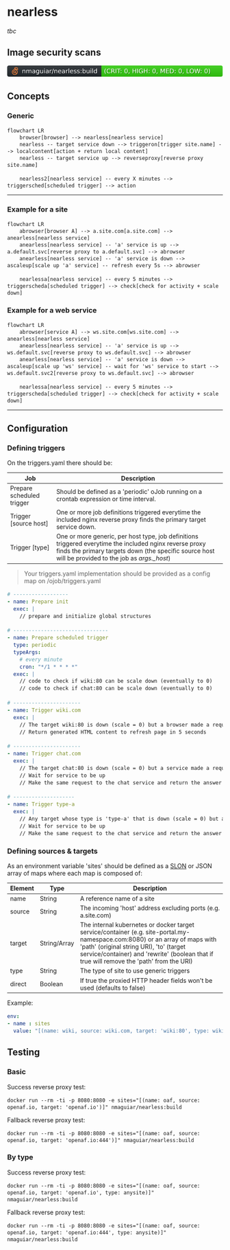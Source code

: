 # nearless

_tbc_

## Image security scans

[![.github/sec-build.svg](.github/sec-build.svg)](.github/sec-build.md)<br>

## Concepts

### Generic

```mermaid
flowchart LR
    browser[browser] --> nearless[nearless service]
    nearless -- target service down --> triggeron[trigger site.name] --> localcontent[action + return local content]
    nearless -- target service up --> reverseproxy[reverse proxy site.name]

    nearless2[nearless service] -- every X minutes --> triggersched[scheduled trigger] --> action
```

---

### Example for a site

```mermaid
flowchart LR
    abrowser[browser A] --> a.site.com[a.site.com] --> anearless[nearless service] 
    anearless[nearless service] -- 'a' service is up --> a.default.svc[reverse proxy to a.default.svc] --> abrowser
    anearless[nearless service] -- 'a' service is down --> ascaleup[scale up 'a' service] -- refresh every 5s --> abrowser

    nearlessa[nearless service] -- every 5 minutes --> triggerscheda[scheduled trigger] --> check[check for activity + scale down]
```

### Example for a web service

```mermaid
flowchart LR
    abrowser[service A] --> ws.site.com[ws.site.com] --> anearless[nearless service] 
    anearless[nearless service] -- 'a' service is up --> ws.default.svc[reverse proxy to ws.default.svc] --> abrowser
    anearless[nearless service] -- 'a' service is down --> ascaleup[scale up 'ws' service] -- wait for 'ws' service to start --> ws.default.svc2[reverse proxy to ws.default.svc] --> abrowser

    nearlessa[nearless service] -- every 5 minutes --> triggerscheda[scheduled trigger] --> check[check for activity + scale down]
```

---

## Configuration

### Defining triggers

On the triggers.yaml there should be:

| Job | Description |
|-----|-------------|
| Prepare scheduled trigger | Should be defined as a 'periodic' oJob running on a crontab expression or time interval. |
| Trigger [source host] | One or more job definitions triggered everytime the included nginx reverse proxy finds the primary target service down. |
| Trigger [type] | One or more generic, per host type, job definitions triggered everytime the included nginx reverse proxy finds the primary targets down (the specific source host will be provided to the job as _args.\_host_)

> Your triggers.yaml implementation should be provided as a config map on /ojob/triggers.yaml

```yaml
# ------------------
- name: Prepare init
  exec: |
    // prepare and initialize global structures

# -------------------------------
- name: Prepare scheduled trigger
  type: periodic
  typeArgs:
    # every minute
    cron: "*/1 * * * *"
  exec: |
    // code to check if wiki:80 can be scale down (eventually to 0)
    // code to check if chat:80 can be scale down (eventually to 0)

# ----------------------
- name: Trigger wiki.com
  exec: |
    // The target wiki:80 is down (scale = 0) but a browser made a request to it; code to scale up
    // Return generated HTML content to refresh page in 5 seconds

# ----------------------
- name: Trigger chat.com
  exec: |
    // The target chat:80 is down (scale = 0) but a service made a request to it; code to scale up
    // Wait for service to be up
    // Make the same request to the chat service and return the answer

# --------------------
- name: Trigger type-a
  exec: |
    // Any target whose type is 'type-a' that is down (scale = 0) but a service made a request to it; code to scale up
    // Wait for service to be up
    // Make the same request to the chat service and return the answer

```

### Defining sources & targets

As an environment variable 'sites' should be defined as a [SLON](https://github.com/nmaguiar/slon) or JSON array of maps where each map is composed of:

| Element | Type | Description |
|---------|------|-------------|
| name | String | A reference name of a site |
| source | String | The incoming 'host' address excluding ports (e.g. a.site.com) |
| target | String/Array | The internal kubernetes or docker target service/container (e.g. site-portal.my-namespace.com:8080) or an array of maps with 'path' (original string URI), 'to' (target service/container) and 'rewrite' (boolean that if true will remove the 'path' from the URI) |
| type | String | The type of site to use generic triggers |
| direct | Boolean | If true the proxied HTTP header fields won't be used (defaults to false) |

Example:

```yaml
env:
- name : sites
  value: "[(name: wiki, source: wiki.com, target: 'wiki:80', type: wikipedia)|(name: chat, source: chat.com, target: [(path: /, to: 'chat:80')|(path: /keycloak, to: 'sso:80', rewrite: true)] )]"
```

## Testing

### Basic

Success reverse proxy test:

```
docker run --rm -ti -p 8080:8080 -e sites="[(name: oaf, source: openaf.io, target: 'openaf.io')]" nmaguiar/nearless:build
```

Fallback reverse proxy test:

```
docker run --rm -ti -p 8080:8080 -e sites="[(name: oaf, source: openaf.io, target: 'openaf.io:444')]" nmaguiar/nearless:build
```

### By type

Success reverse proxy test:

```
docker run --rm -ti -p 8080:8080 -e sites="[(name: oaf, source: openaf.io, target: 'openaf.io', type: anysite)]" nmaguiar/nearless:build
```

Fallback reverse proxy test:

```
docker run --rm -ti -p 8080:8080 -e sites="[(name: oaf, source: openaf.io, target: 'openaf.io:444', type: anysite)]" nmaguiar/nearless:build
```